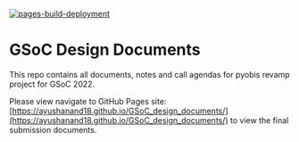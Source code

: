 [![pages-build-deployment](https://github.com/ayushanand18/GSoC_design_documents/actions/workflows/pages/pages-build-deployment/badge.svg)](https://github.com/ayushanand18/GSoC_design_documents/actions/workflows/pages/pages-build-deployment)

# GSoC Design Documents

This repo contains all documents, notes and call agendas for pyobis revamp project for GSoC 2022.

Please view navigate to GitHub Pages site: [https://ayushanand18.github.io/GSoC_design_documents/](https://ayushanand18.github.io/GSoC_design_documents/) to view the final submission documents.
